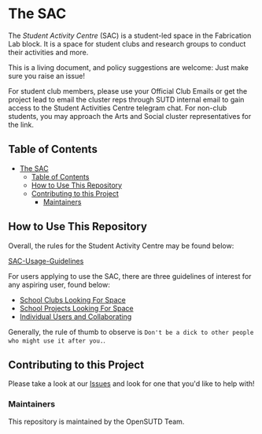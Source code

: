 # The SAC

The _Student Activity Centre_ (SAC) is a student-led space in the Fabrication Lab block. It is a space for student clubs and research groups to conduct their activities and more.

This is a living document, and policy suggestions are welcome: Just make sure you raise an issue!

For student club members, please use your Official Club Emails or get the project lead to email the cluster reps through SUTD internal email to gain access to the Student Activities Centre telegram chat. For non-club students, you may approach the Arts and Social cluster representatives for the link.

## Table of Contents

- [The SAC](#The-SAC)
  - [Table of Contents](#Table-of-Contents)
  - [How to Use This Repository](#How-to-Use-This-Repository)
  - [Contributing to this Project](#Contributing-to-this-Project)
    - [Maintainers](#Maintainers)

## How to Use This Repository

Overall, the rules for the Student Activity Centre may be found below:

[SAC-Usage-Guidelines](./using-the-sac.md)

For users applying to use the SAC, there are three guidelines of interest for any aspiring user, found below:

- [School Clubs Looking For Space](./school-clubs-usage.md)
- [School Projects Looking For Space](./projects-usage.md)
- [Individual Users and Collaborating](./individual-users.md)

Generally, the rule of thumb to observe is `Don't be a dick to other people who might use it after you.`.

## Contributing to this Project

Please take a look at our [Issues](https://github.com/OpenSUTD/SAC-student-rules/issues/) and look for one that you'd like to help with!

### Maintainers

This repository is maintained by the OpenSUTD Team.
